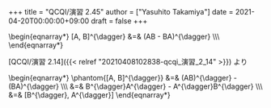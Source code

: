 +++
title = "QCQI/演習 2.45"
author = ["Yasuhito Takamiya"]
date = 2021-04-20T00:00:00+09:00
draft = false
+++

\begin{eqnarray\*}
[A, B]^{\dagger} &=& (AB - BA)^{\dagger} \\\\\\
\end{eqnarray\*}

[QCQI/演習 2.14]({{< relref "20210408102838-qcqi_演習_2_14" >}}) より

\begin{eqnarray\*}
\phantom{[A, B]^{\dagger}} &=& (AB)^{\dagger} - (BA)^{\dagger} \\\\\\
  &=& B^{\dagger}A^{\dagger} - A^{\dagger}B^{\dagger} \\\\\\
  &=& [B^{\dagger}, A^{\dagger}]
\end{eqnarray\*}
